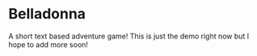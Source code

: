 # Belladonna
A short text based adventure game! This is just the demo right now but I hope to add more soon!

